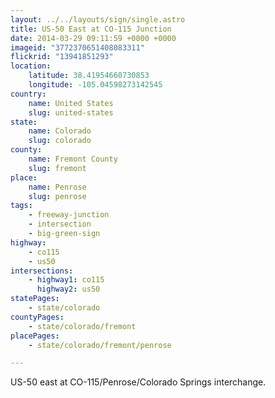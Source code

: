 ```yaml
---
layout: ../../layouts/sign/single.astro
title: US-50 East at CO-115 Junction
date: 2014-03-29 09:11:59 +0000 +0000
imageid: "3772370651408083311"
flickrid: "13941851293"
location:
    latitude: 38.41954660730853
    longitude: -105.04598273142545
country:
    name: United States
    slug: united-states
state:
    name: Colorado
    slug: colorado
county:
    name: Fremont County
    slug: fremont
place:
    name: Penrose
    slug: penrose
tags:
    - freeway-junction
    - intersection
    - big-green-sign
highway:
    - co115
    - us50
intersections:
    - highway1: co115
      highway2: us50
statePages:
    - state/colorado
countyPages:
    - state/colorado/fremont
placePages:
    - state/colorado/fremont/penrose

---
```

US-50 east at CO-115/Penrose/Colorado Springs interchange.